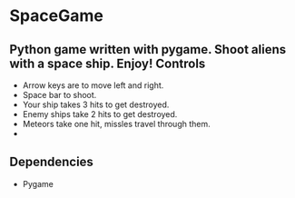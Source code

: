 # SpaceGame
Python game written with pygame. Shoot aliens with a space ship.
Enjoy!
Controls
--------
- Arrow keys are to move left and right.
- Space bar to shoot.
- Your ship takes 3 hits to get destroyed.
- Enemy ships take 2 hits to get destroyed.
- Meteors take one hit, missles travel through them.
- 
Dependencies
------------
 - Pygame
